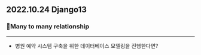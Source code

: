 ## 2022.10.24 Django13



### 📌Many to many relationship

---

- 병원 예약 시스템 구축을 위한 데이터베이스 모델링을 진행한다면?

